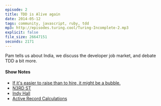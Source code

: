 ```yaml
---
episode: 2
title: TDD is Alive again
date: 2014-05-12
tags: community, javascript, ruby, tdd
mp3: http://episodes.turing.cool/Turing-Incomplete-2.mp3
explicit: false
file_size: 26647151
seconds: 2171
---
```


Pam tells us about India, we discuss the developer job market, and debate TDD a bit more.

#### Show Notes

* [If it's easier to raise than to hire, it might be a bubble.](https://twitter.com/blader/status/466104655693352961)
* [N3RD ST](http://technical.ly/philly/2012/06/20/n3rd-street-old-city-northern-liberties/)
* [Indy Hall](http://indyhall.org)
* [Active Record Calculations](http://api.rubyonrails.org/classes/ActiveRecord/Calculations.html)
